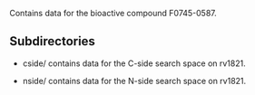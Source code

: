 Contains data for the bioactive compound F0745-0587.

## Subdirectories

- cside/ contains data for the C-side search space on rv1821.

- nside/ contains data for the N-side search space on rv1821.


